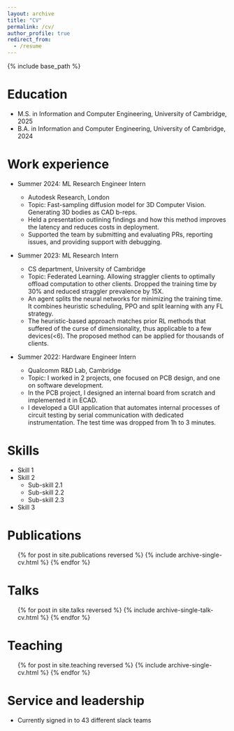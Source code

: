 ```yaml
---
layout: archive
title: "CV"
permalink: /cv/
author_profile: true
redirect_from:
  - /resume
---
```


{% include base_path %}

Education
======
* M.S. in Information and Computer Engineering, University of Cambridge, 2025
* B.A. in Information and Computer Engineering, University of Cambridge, 2024

Work experience
======
* Summer 2024: ML Research Engineer Intern
  * Autodesk Research, London
  * Topic: Fast-sampling diffusion model for 3D Computer Vision. Generating 3D bodies as CAD b-reps.
  * Held a presentation outlining findings and how this method improves the latency and reduces costs in deployment.
  * Supported the team by submitting and evaluating PRs, reporting issues, and providing support with debugging.
  

* Summer 2023: ML Research Intern
  * CS department, University of Cambridge
  * Topic: Federated Learning. Allowing straggler clients to optimally offload computation to other clients. Dropped the training time by 30% and reduced straggler prevalence by 15X.
  * An agent splits the neural networks for minimizing the training time. It combines heuristic scheduling, PPO and split learning with any FL strategy.
  * The heuristic-based approach matches prior RL methods that suffered of the curse of dimensionality, thus applicable to a few devices(<6). The proposed method can be applied for thousands of clients.
  

* Summer 2022: Hardware Engineer Intern
  * Qualcomm R&D Lab, Cambridge
  * Topic: I worked in 2 projects, one focused on PCB design, and one on software development.
  * In the PCB project, I designed an internal board from scratch and implemented it in ECAD.
  * I developed a GUI application that automates internal processes of circuit testing by serial communication with dedicated instrumentation. The test time was dropped from 1h to 3 minutes.
  
Skills
======
* Skill 1
* Skill 2
  * Sub-skill 2.1
  * Sub-skill 2.2
  * Sub-skill 2.3
* Skill 3

Publications
======
  <ul>{% for post in site.publications reversed %}
    {% include archive-single-cv.html %}
  {% endfor %}</ul>
  
Talks
======
  <ul>{% for post in site.talks reversed %}
    {% include archive-single-talk-cv.html  %}
  {% endfor %}</ul>
  
Teaching
======
  <ul>{% for post in site.teaching reversed %}
    {% include archive-single-cv.html %}
  {% endfor %}</ul>
  
Service and leadership
======
* Currently signed in to 43 different slack teams
